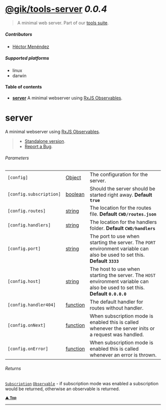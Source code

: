 # [@gik/tools-server](http://gik.mx) *0.0.4*
> A minimal web server. Part of our [tools suite](https://github.com/gikmx/tools).

##### Contributors
- [Héctor Menéndez](mailto:hector@gik.mx) []()

##### Supported platforms
- linux
- darwin

#### <a name="table-of-contents"></a> Table of contents
- **[server](#server)** A minimal webserver using [RxJS Observables](https://github.com/reactivex/rxjs).


# <a name="server"></a> server

A minimal webserver using [RxJS Observables](https://github.com/reactivex/rxjs).
> - [Standalone version](https://github.com/gikmx/tools-streamer).
> - [Report a Bug](https://github.com/gikmx/tools-streamer/issues).

###### Parameters
<table>
    <tr>
        <td style="white-space: nowrap;">
            <code>[config]</code>
        </td>
        <td style="white-space: nowrap;">
                <a href="#Object">Object</a>
        </td>
        <td>The configuration for the server.</td>
    </tr><tr>
        <td style="white-space: nowrap;">
            <code>[config.subscription]</code>
        </td>
        <td style="white-space: nowrap;">
                <a href="#boolean">boolean</a>
        </td>
        <td>Should the server should be started right away. <b>Default <code>true</code></b></td>
    </tr><tr>
        <td style="white-space: nowrap;">
            <code>[config.routes]</code>
        </td>
        <td style="white-space: nowrap;">
                <a href="#string">string</a>
        </td>
        <td>The location for the routes file. <b>Default <code>CWD/routes.json</code></b></td>
    </tr><tr>
        <td style="white-space: nowrap;">
            <code>[config.handlers]</code>
        </td>
        <td style="white-space: nowrap;">
                <a href="#string">string</a>
        </td>
        <td>The location for the handlers folder. <b>Default <code>CWD/handlers</code></b></td>
    </tr><tr>
        <td style="white-space: nowrap;">
            <code>[config.port]</code>
        </td>
        <td style="white-space: nowrap;">
                <a href="#string">string</a>
        </td>
        <td>The port to use when starting the server.
The <code>PORT</code> environment variable can also be used to set this. <b>Default <code>3333</code></b></td>
    </tr><tr>
        <td style="white-space: nowrap;">
            <code>[config.host]</code>
        </td>
        <td style="white-space: nowrap;">
                <a href="#string">string</a>
        </td>
        <td>The host to use when starting the server.
The <code>HOST</code> environment variable can also be used to set this. <b>Default <code>0.0.0.0</code></b></td>
    </tr><tr>
        <td style="white-space: nowrap;">
            <code>[config.handler404]</code>
        </td>
        <td style="white-space: nowrap;">
                <a href="#function">function</a>
        </td>
        <td>The default handler for routes without handler.</td>
    </tr><tr>
        <td style="white-space: nowrap;">
            <code>[config.onNext]</code>
        </td>
        <td style="white-space: nowrap;">
                <a href="#function">function</a>
        </td>
        <td>When subscription mode is enabled this is called
whenever the server inits or a request was handled.</td>
    </tr><tr>
        <td style="white-space: nowrap;">
            <code>[config.onError]</code>
        </td>
        <td style="white-space: nowrap;">
                <a href="#function">function</a>
        </td>
        <td>When subscription mode is enabled this is called
whenever an error is thrown.</td>
    </tr>
</table>


###### Returns
 [`Subscription`](#Subscription) [`Observable`](#Observable) <span style="font-weight:normal"> - if subscription mode was enabled
a subscription would be returned, otherwise an observable is returned.</span>

<small>**[▲ Top](#table-of-contents)**</small>

---

